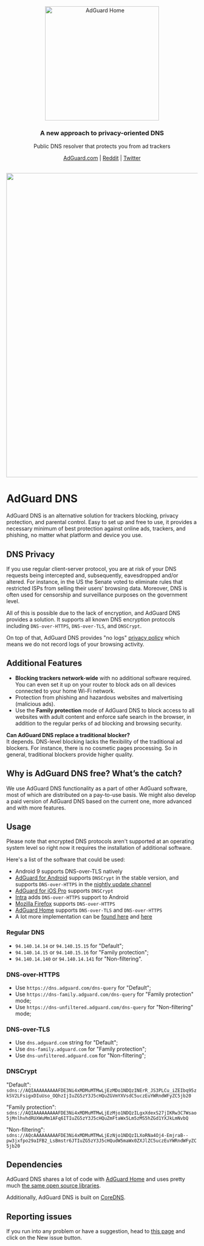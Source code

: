 &nbsp;
<p align="center">
  <img src="https://cdn.adguard.com/public/Adguard/Common/adguard_dns.svg" width="300px" alt="AdGuard Home" />
</p>
<h3 align="center">A new approach to privacy-oriented DNS</h3>
<p align="center">
    Public DNS resolver that protects you from ad trackers
</p>

<p align="center">
    <a href="https://adguard.com/">AdGuard.com</a> |
    <a href="https://reddit.com/r/Adguard">Reddit</a> |
    <a href="https://twitter.com/AdGuard">Twitter</a>
    <br /><br />
</p>

<p align="center">
    <img src="https://cdn.adguard.com/public/Adguard/Common/adguard_dns_map.png" width="800" />
</p>

# AdGuard DNS

AdGuard DNS is an alternative solution for trackers blocking, privacy protection, and parental control. Easy to set up and free to use, it provides a necessary minimum of best protection against online ads, trackers, and phishing, no matter what platform and device you use.

## DNS Privacy

If you use regular client-server protocol, you are at risk of your DNS requests being intercepted and, subsequently, eavesdropped and/or altered. For instance, in the US the Senate voted to eliminate rules that restricted ISPs from selling their users' browsing data. Moreover, DNS is often used for censorship and surveillance purposes on the government level. 

All of this is possible due to the lack of encryption, and AdGuard DNS provides a solution. It supports all known DNS encryption protocols including `DNS-over-HTTPS`, `DNS-over-TLS`, and `DNSCrypt`.

On top of that, AdGuard DNS provides "no logs" [privacy policy](https://adguard.com/en/privacy/dns.html) which means we do not record logs of your browsing activity.

## Additional Features

* **Blocking trackers network-wide** with no additional software required. You can even set it up on your router to block ads on all devices connected to your home Wi-Fi network.
* Protection from phishing and hazardous websites and malvertising (malicious ads). 
* Use the **Family protection** mode of AdGuard DNS to block access to all websites with adult content and enforce safe search in the browser, in addition to the regular perks of ad blocking and browsing security.

**Can AdGuard DNS replace a traditional blocker?**
<br/>
It depends. DNS-level blocking lacks the flexibility of the traditional ad blockers. For instance, there is no cosmetic pages processing. So in general, traditional blockers provide higher quality.

## Why is AdGuard DNS free? What’s the catch?

We use AdGuard DNS functionality as a part of other AdGuard software, most of which are distributed on a pay-to-use basis. We might also develop a paid version of AdGuard DNS based on the current one, more advanced and with more features.

## Usage

Please note that encrypted DNS protocols aren't supported at an operating system level so right now it requires the installation of additional software.

Here's a list of the software that could be used:

* Android 9 supports DNS-over-TLS natively
* [AdGuard for Android](https://adguard.com/en/adguard-android/overview.html) supports `DNSCrypt` in the stable version, and supports `DNS-over-HTTPS` in the [nightly update channel](https://adguard.com/beta.html)
* [AdGuard for iOS Pro](https://adguard.com/en/adguard-ios-pro/overview.html) supports `DNSCrypt`
* [Intra](https://getintra.org/) adds `DNS-over-HTTPS` support to Android
* [Mozilla Firefox](https://www.mozilla.org/firefox/) supports `DNS-over-HTTPS`
* [AdGuard Home](https://github.com/AdguardTeam/AdguardHome) supports `DNS-over-TLS` and `DNS-over-HTTPS`
* A lot more implementation can be [found here](https://dnscrypt.info/implementations) and [here](https://dnsprivacy.org/wiki/display/DP/DNS+Privacy+Clients)

### Regular DNS

* `94.140.14.14` or `94.140.15.15` for "Default";
* `94.140.14.15` or `94.140.15.16` for "Family protection";
* `94.140.14.140` or `94.140.14.141` for "Non-filtering".

### DNS-over-HTTPS

* Use `https://dns.adguard.com/dns-query` for "Default";
* Use `https://dns-family.adguard.com/dns-query` for "Family protection" mode;
* Use `https://dns-unfiltered.adguard.com/dns-query` for "Non-filtering" mode;

### DNS-over-TLS

* Use `dns.adguard.com` string for "Default";
* Use `dns-family.adguard.com` for "Family protection";
* Use `dns-unfiltered.adguard.com` for "Non-filtering";

### DNSCrypt

"Default":
`sdns://AQIAAAAAAAAAFDE3Ni4xMDMuMTMwLjEzMDo1NDQzINErR_JS3PLCu_iZEIbq95zkSV2LFsigxDIuUso_OQhzIjIuZG5zY3J5cHQuZGVmYXVsdC5uczEuYWRndWFyZC5jb20`

"Family protection":
`sdns://AQIAAAAAAAAAFDE3Ni4xMDMuMTMwLjEzMjo1NDQzILgxXdexS27jIKRw3C7Wsao5jMnlhvhdRUXWuMm1AFq6ITIuZG5zY3J5cHQuZmFtaWx5Lm5zMS5hZGd1YXJkLmNvbQ`

"Non-filtering":
`sdns://AQcAAAAAAAAAFDE3Ni4xMDMuMTMwLjEzNjo1NDQzILXoRNa4Oj4-EmjraB--pw3jxfpo29aIFB2_LsBmstr6JTIuZG5zY3J5cHQudW5maWx0ZXJlZC5uczEuYWRndWFyZC5jb20`

## Dependencies

AdGuard DNS shares a lot of code with [AdGuard Home](https://github.com/AdguardTeam/AdGuardHome) and uses pretty much [the same open source libraries](https://github.com/AdguardTeam/AdGuardHome#acknowledgments).

Additionally, AdGuard DNS is built on [CoreDNS](https://coredns.io/).

## Reporting issues

If you run into any problem or have a suggestion, head to [this page](https://github.com/AdguardTeam/AdGuardDNS/issues) and click on the New issue button.